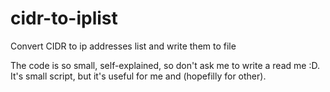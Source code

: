 # cidr-to-iplist
Convert CIDR to ip addresses list and write them to file

The code is so small, self-explained, so don't ask me to write a read me :D. It's small script, but it's useful for me and (hopefilly for other).
